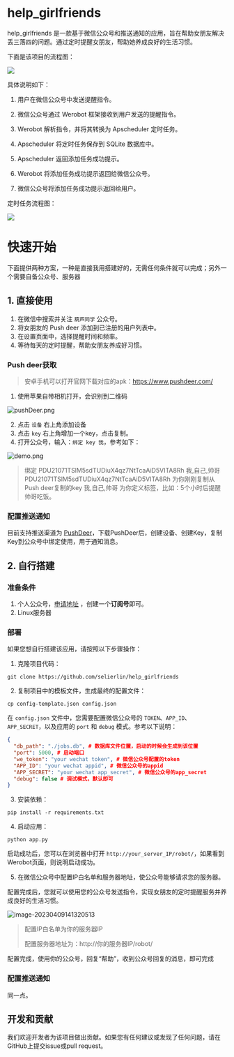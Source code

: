 # help_girlfriends


help_girlfriends 是一款基于微信公众号和推送通知的应用，旨在帮助女朋友解决丢三落四的问题。通过定时提醒女朋友，帮助她养成良好的生活习惯。

下面是该项目的流程图：

![](./assets/流程图.png)

具体说明如下：

1. 用户在微信公众号中发送提醒指令。

2. 微信公众号通过 Werobot 框架接收到用户发送的提醒指令。

3. Werobot 解析指令，并将其转换为 Apscheduler 定时任务。

4. Apscheduler 将定时任务保存到 SQLite 数据库中。

5. Apscheduler 返回添加任务成功提示。

6. Werobot 将添加任务成功提示返回给微信公众号。

7. 微信公众号将添加任务成功提示返回给用户。



定时任务流程图：

![](./assets/定时任务.png)

# 快速开始

下面提供两种方案，一种是直接我用搭建好的，无需任何条件就可以完成；另外一个需要自备公众号、服务器

## 1. 直接使用

1. 在微信中搜索并关注 `葫芦同学` 公众号。
2. 将女朋友的 Push deer 添加到已注册的用户列表中。
3. 在设置页面中，选择提醒时间和频率。
4. 等待每天的定时提醒，帮助女朋友养成好习惯。


### Push deer获取

> 安卓手机可以打开官网下载对应的apk：https://www.pushdeer.com/

1. 使用苹果自带相机打开，会识别到二维码

![pushDeer.png](./assets/pushDeer.png)

2. 点击 `设备` 右上角添加设备
3. 点击 `key` 右上角增加一个key，点击复制。
4. 打开公众号，输入：`绑定 key 我`，参考如下：

![demo.png](assets/demo.png)

> 绑定 PDU21071TSlM5sdTUDiuX4qz7NtTcaAiD5VITA8Rh 我,自己,帅哥
> PDU21071TSlM5sdTUDiuX4qz7NtTcaAiD5VITA8Rh 为你刚刚复制从Push deer复制的key
> 我,自己,帅哥 为你定义标签，比如：5个小时后提醒帅哥吃饭。


### 配置推送通知

目前支持推送渠道为 [PushDeer](https://www.pushdeer.com/)，下载PushDeer后，创建设备、创建Key，复制Key到公众号中绑定使用，用于通知消息。

## 2. 自行搭建

### 准备条件

1. 个人公众号，[申请地址](https://mp.weixin.qq.com/cgi-bin/registermidpage?action=index&lang=zh_CN&token=) ，创建一个**订阅号**即可。
1. Linux服务器

### 部署
如果您想自行搭建该应用，请按照以下步骤操作：

1. 克隆项目代码：

```shell
git clone https://github.com/selierlin/help_girlfriends
```

2. 复制项目中的模板文件，生成最终的配置文件：

```shell
cp config-template.json config.json
```

在 `config.json` 文件中，您需要配置微信公众号的 `TOKEN`、`APP_ID`、`APP_SECRET`，以及应用的 `port` 和 `debug` 模式。参考以下说明：

```json
{
  "db_path": "./jobs.db", # 数据库文件位置，启动的时候会生成到该位置
  "port": 5000, # 启动端口
  "we_token": "your wechat token", # 微信公众号配置的token
  "APP_ID": "your wechat appid", # 微信公众号的appid
  "APP_SECRET": "your wechat app_secret", # 微信公众号的app_secret
  "debug": false # 调试模式，默认即可
}
```

3. 安装依赖：

```shell
pip install -r requirements.txt
```

4. 启动应用：

```shell
python app.py
```

启动成功后，您可以在浏览器中打开 `http://your_server_IP/robot/`，如果看到Werobot页面，则说明启动成功。

5. 在微信公众号中配置IP白名单和服务器地址，使公众号能够请求您的服务器。

配置完成后，您就可以使用您的公众号发送指令，实现女朋友的定时提醒服务并养成良好的生活习惯。

![image-20230409141320513](assets/image-20230409141320513.png)



> 配置IP白名单为你的服务器IP
>
> 配置服务器地址为：http://你的服务器IP/robot/



配置完成，使用你的公众号，回复“帮助”，收到公众号回复的消息，即可完成

### 配置推送通知

同一点。



## 开发和贡献

我们欢迎开发者为该项目做出贡献。如果您有任何建议或发现了任何问题，请在GitHub上提交issue或pull request。
